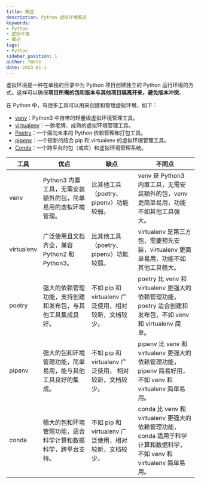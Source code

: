 ```yaml
---
title: 概述
description: Python 虚拟环境概述
keywords:
- Python
- 虚拟环境
- 概述
tags:
- Python
sidebar_position: 1
author: 7Wate
date: 2023-01-1
---
```


虚拟环境是一种在单独的目录中为 Python 项目创建独立的 Python 运行环境的方式。这样可以确保**项目所需的包和版本与其他项目隔离开来，避免版本冲突**。

在 Python 中，有很多工具可以用来创建和管理虚拟环境，如下：

- [venv](https://docs.python.org/zh-cn/3/library/venv.html)：Python3 中自带的轻量级虚拟环境管理工具。
- [virtualenv](https://virtualenv.pypa.io/)：一款老牌、成熟的虚拟环境管理工具。
- [Poetry](https://python-poetry.org/)：一个面向未来的 Python 依赖管理和打包工具。
- [pipenv](https://pipenv.pypa.io/)：一个较新的结合 pip 和 virtualenv 的虚拟环境管理工具。
- [Conda]([docs.conda.io/projects/conda/](https://docs.conda.io/projects/conda/))：一个跨平台的包（或库）和虚拟环境管理系统。

| 工具       | 优点                                                         | 缺点                                                   | 不同点                                                       |
| ---------- | ------------------------------------------------------------ | ------------------------------------------------------ | ------------------------------------------------------------ |
| venv       | Python3 内置工具，无需安装额外的包，简单易用的虚拟环境管理。 | 比其他工具（poetry、pipenv）功能较弱。                 | venv 是 Python3 内置工具，无需安装额外的包，venv 更简单易用，功能不如其他工具强大。 |
| virtualenv | 广泛使用且文档齐全，兼容 Python2 和 Python3。                | 比其他工具（poetry、pipenv）功能较弱。                 | virtualenv 是第三方包，需要预先安装，virtualenv 更简单易用，功能不如其他工具强大。 |
| poetry     | 强大的依赖管理功能，支持创建和发布包，与其他工具集成良好。   | 不如 pip 和 virtualenv 广泛使用，相对较新，文档较少。  | poetry 比 venv 和 virtualenv 更强大的依赖管理功能，poetry 适合创建和发布包，不如 venv 和 virtualenv 简单。 |
| pipenv     | 强大的包和环境管理功能，简单易用，能与其他工具良好的集成。   | 不如 pip 和 virtualenv 广泛使用， 相对较新，文档较少。 | pipenv 比 venv 和 virtualenv 更强大的依赖管理功能，pipenv 简易好用，不如 venv 和 virtualenv 简单易用。 |
| conda      | 强大的包和环境管理功能，适合科学计算和数据科学，跨平台支持。 | 不如 pip 和 virtualenv 广泛使用，相对较新，文档较少。  | conda 比 venv 和 virtualenv 更强大的依赖管理功能，conda 适用于科学计算和数据科学，不如 venv 和 virtualenv 简单易用。 |
